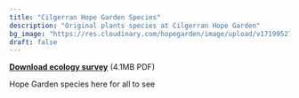 ```yaml
---
title: "Cilgerran Hope Garden Species"
description: "Original plants species at Cilgerran Hope Garden"
bg_image: "https://res.cloudinary.com/hopegarden/image/upload/v1719952740/title-poppy.webp"
draft: false
---
```


**[Download ecology survey](https://f001.backblazeb2.com/file/HopeGarden/WWBIC-Hope-Garden-Ecological-Survey-11-07-2024.pdf)** (4.1MB PDF)

<div id="species-spreadsheet">Hope Garden species here for all to see</div>
<script src="https://gardenwild.onlyoffice.com/static/scripts/sdk/1.0.0/api.js?mode=viewer&editorType=embedded&width=100%25&height=800px&frameId=species-spreadsheet&init=true&id=538857&requestToken=eVFwUzI4SWZ2dTAwU0JWV1o0M3BRenVsV29CTm91d2lvUDdZMVZHV3E0UT0_ImU2NGYwMjg1LTkyOTYtNGVmNS1iMDU1LWNiZDRlOGZjZTAwYyI"></script>
